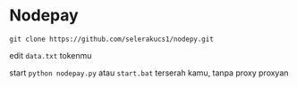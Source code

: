 # Nodepay
```git clone https://github.com/selerakucs1/nodepy.git```

edit ```data.txt``` tokenmu

start
```python nodepay.py``` atau ```start.bat``` terserah kamu, tanpa proxy proxyan
